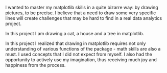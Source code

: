 I wanted to master my matplotlib skills in a quite bizarre way: by drawing pictures, to be precise. I believe that a need to draw some very specific lines will create challenges that may be hard to find in a real data analytics project.

In this project I am drawing a cat, a house and a tree in matplotlib.

In this project I realized that drawing in matplotlib requires not only understanding of various functions of the package - math skills are also a must. I used concepts that I did not expect from myself. I also had the opportunity to actively use my imagination, thus receiving much joy and happiness from the process.